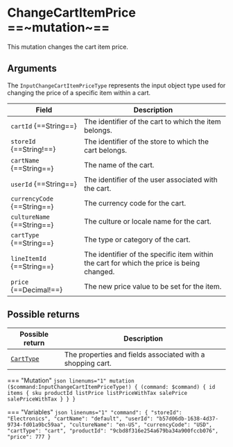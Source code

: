 # ChangeCartItemPrice ==~mutation~==

This mutation changes the cart item price.

## Arguments

The `InputChangeCartItemPriceType` represents the input object type used for changing the price of a specific item within a cart. 

| Field                  | Description                                                                                      |
|---------------------------|--------------------------------------------------------------------------------------------------|
| `cartId` {==String==}     | The identifier of the cart to which the item belongs.                                             |
| `storeId` {==String!==}   | The identifier of the store to which the cart belongs.                                           |
| `cartName` {==String==}   | The name of the cart.                                                             |
| `userId` {==String==}     | The identifier of the user associated with the cart.                                             |
| `currencyCode` {==String==}| The currency code for the cart.                                                             |
| `cultureName` {==String==}| The culture or locale name for the cart.                                                    |
| `cartType` {==String==}   | The type or category of the cart.                                                              |
| `lineItemId` {==String==} | The identifier of the specific item within the cart for which the price is being changed.      |
| `price` {==Decimal!==}    | The new price value to be set for the item.                                                    |

## Possible returns

| Possible return                                          	| Description                                                 	|
|---------------------------------------------------------	|------------------------------------------------------------	|
| [`CartType`](../objects/cart-type.md)                   	|  The properties and fields associated with a shopping cart.  	|


=== "Mutation"
    ```json linenums="1"
    mutation ($command:InputChangeCartItemPriceType!)
    {
        (command: $command)
        {
            id
            items
            {
                sku
                productId
                listPrice
                listPriceWithTax
                salePrice
                salePriceWithTax
            }
        }
    }
    ```

=== "Variables"
    ```json linenums="1"
    "command": {
        "storeId": "Electronics",
        "cartName": "default",
        "userId": "b57d06db-1638-4d37-9734-fd01a9bc59aa",
        "cultureName": "en-US",
        "currencyCode": "USD",
        "cartType": "cart",
        "productId": "9cbd8f316e254a679ba34a900fccb076",
        "price": 777
    }
    ```